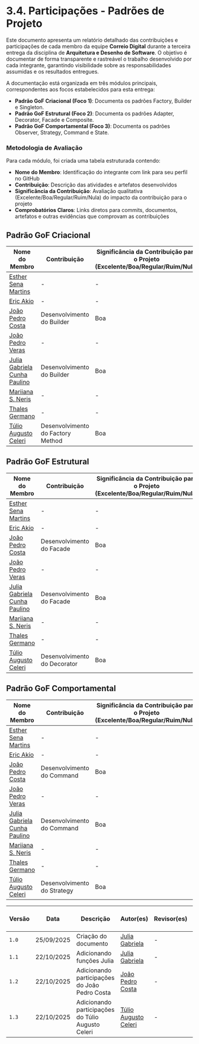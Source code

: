 # 3.4. Participações - Padrões de Projeto

Este documento apresenta um relatório detalhado das contribuições e participações de cada membro da equipe **Correio Digital** durante a terceira entrega da disciplina de **Arquitetura e Desenho de Software**. O objetivo é documentar de forma transparente e rastreável o trabalho desenvolvido por cada integrante, garantindo visibilidade sobre as responsabilidades assumidas e os resultados entregues.

A documentação está organizada em três módulos principais, correspondentes aos focos estabelecidos para esta entrega:

- **Padrão GoF Criacional (Foco 1)**: Documenta os padrões Factory, Builder e Singleton.
- **Padrão GoF Estrutural (Foco 2)**: Documenta os padrões Adapter, Decorator, Facade e Composite.
- **Padrão GoF Comportamental (Foco 3)**: Documenta os padrões Observer, Strategy, Command e State.

### Metodologia de Avaliação

Para cada módulo, foi criada uma tabela estruturada contendo:
- **Nome do Membro**: Identificação do integrante com link para seu perfil no GitHub
- **Contribuição**: Descrição das atividades e artefatos desenvolvidos
- **Significância da Contribuição**: Avaliação qualitativa (Excelente/Boa/Regular/Ruim/Nula) do impacto da contribuição para o projeto
- **Comprobatórios Claros**: Links diretos para commits, documentos, artefatos e outras evidências que comprovam as contribuições

## Padrão GoF Criacional

|Nome do Membro | Contribuição | Significância da Contribuição para o Projeto (Excelente/Boa/Regular/Ruim/Nula) | Comprobatórios Claros (com link)|
|-|-|-|-|
|[Esther Sena Martins](https://github.com/esmsena)|-|-|-|
|[Eric Akio](https://github.com/eric-kingu)|-|-|-|
|[João Pedro Costa](https://github.com/johnaopedro)|Desenvolvimento do Builder|Boa|[Builder](https://github.com/UnBArqDsw2025-2-Turma01/2025.2-T01-G2_CorreioDigital_Entrega_03/blob/main/docs/PadroesDeProjeto/GoFsCriacionais/builder.md)|
|[João Pedro Veras](https://github.com/JoosPerro)|-|-|-|
|[Julia Gabriela Cunha Paulino](https://github.com/JuliaGabP)|Desenvolvimento do Builder|Boa|[Builder](https://github.com/UnBArqDsw2025-2-Turma01/2025.2-T01-G2_CorreioDigital_Entrega_03/blob/main/docs/PadroesDeProjeto/GoFsCriacionais/builder.md)|
|[Mariiana S. Neris](https://github.com/Maryyscreuza)|-|-|-|
|[Thales Germano](https://github.com/thalesgvl)|-|-|-|
|[Túlio Augusto Celeri](https://github.com/TulioCeleri)|Desenvolvimento do Factory Method| Boa | [Factory Method](https://github.com/UnBArqDsw2025-2-Turma01/2025.2-T01-G2_CorreioDigital_Entrega_03/commit/263fa41d89e67802017121fad0b9db7f326db673) |


## Padrão GoF Estrutural
|Nome do Membro | Contribuição | Significância da Contribuição para o Projeto (Excelente/Boa/Regular/Ruim/Nula) | Comprobatórios Claros (com link)|
|-|-|-|-|
|[Esther Sena Martins](https://github.com/esmsena)|-|-|-|
|[Eric Akio](https://github.com/eric-kingu)|-|-|-|
|[João Pedro Costa](https://github.com/johnaopedro)|Desenvolvimento do Facade|Boa|[Facade](https://github.com/UnBArqDsw2025-2-Turma01/2025.2-T01-G2_CorreioDigital_Entrega_03/blob/main/docs/PadroesDeProjeto/GoFsEstruturais/facade.md)|
|[João Pedro Veras](https://github.com/JoosPerro)|-|-|-|
|[Julia Gabriela Cunha Paulino](https://github.com/JuliaGabP)|Desenvolvimento do Facade|Boa|[Facade](https://github.com/UnBArqDsw2025-2-Turma01/2025.2-T01-G2_CorreioDigital_Entrega_03/blob/main/docs/PadroesDeProjeto/GoFsEstruturais/facade.md)|
|[Mariiana S. Neris](https://github.com/Maryyscreuza)|-|-|-|
|[Thales Germano](https://github.com/thalesgvl)|-|-|-|
|[Túlio Augusto Celeri](https://github.com/TulioCeleri)|Desenvolvimento do Decorator|Boa|[Decorator](https://github.com/UnBArqDsw2025-2-Turma01/2025.2-T01-G2_CorreioDigital_Entrega_03/commit/97bbde50f884bcc65ee551b02305d4240329423b)|

## Padrão GoF Comportamental
|Nome do Membro | Contribuição | Significância da Contribuição para o Projeto (Excelente/Boa/Regular/Ruim/Nula) | Comprobatórios Claros (com link)|
|-|-|-|-|
|[Esther Sena Martins](https://github.com/esmsena)|-|-|-|
|[Eric Akio](https://github.com/eric-kingu)|-|-|-|
|[João Pedro Costa](https://github.com/johnaopedro)|Desenvolvimento do Command|Boa|[Command](https://github.com/UnBArqDsw2025-2-Turma01/2025.2-T01-G2_CorreioDigital_Entrega_03/blob/main/docs/PadroesDeProjeto/GoFsComportamentais/command.md)|
|[João Pedro Veras](https://github.com/JoosPerro)|-|-|-|
|[Julia Gabriela Cunha Paulino](https://github.com/JuliaGabP)|Desenvolvimento do Command|Boa|[Command](https://github.com/UnBArqDsw2025-2-Turma01/2025.2-T01-G2_CorreioDigital_Entrega_03/blob/main/docs/PadroesDeProjeto/GoFsComportamentais/command.md)|
|[Mariiana S. Neris](https://github.com/Maryyscreuza)|-|-|-|
|[Thales Germano](https://github.com/thalesgvl)|-|-|-|
|[Túlio Augusto Celeri](https://github.com/TulioCeleri)|Desenvolvimento do Strategy|Boa|[Strategy](https://github.com/UnBArqDsw2025-2-Turma01/2025.2-T01-G2_CorreioDigital_Entrega_03/commit/de6128bad4029a796a30ff4c5029e72a511cb3dd)|

| Versão |     Data    | Descrição   | Autor(es) | Revisor(es) | Detalhes da revisão | 
| ------ | ----------- | ----------- | --------- | ----------- | --------------------|
| `1.0`  | 25/09/2025  | Criação do documento | [Julia Gabriela](https://github.com/JuliaGabP) | - | - |
| `1.1`  | 22/10/2025  | Adicionando funções Julia| [Julia Gabriela](https://github.com/JuliaGabP) | - | - |
| `1.2`  | 22/10/2025  | Adicionando participações do João Pedro Costa | [João Pedro Costa](https://github.com/johnaopedro) | - | - |
| `1.3`  | 22/10/2025  | Adicionando participações do Túlio Augusto Celeri | [Túlio Augusto Celeri](https://github.com/TulioCeleri) | - | - |